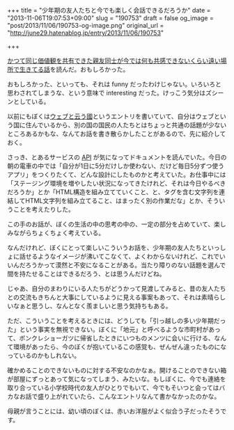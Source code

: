 +++
title = "少年期の友人たちと今でも楽しく会話できるだろうか"
date = "2013-11-06T19:07:53+09:00"
slug = "190753"
draft = false
og_image = "post/2013/11/06/190753-og-image.png"
original_url = "http://june29.hatenablog.jp/entry/2013/11/06/190753"

+++

<p><a href="http://kabumatome.doorblog.jp/archives/65770225.html" title="かつて同じ価値観を共有できた親友同士が今では何も共感できないくらい遠い場所で生きてる話 : 市況かぶ全力２階建">かつて同じ価値観を共有できた親友同士が今では何も共感できないくらい遠い場所で生きてる話</a>を読んだ。おもしろかった。</p>
<p>おもしろかった、といっても、それは funny だったわけじゃない。いろいろと思わされてしまうな、という意味で interesting だった。けっこう気分はズシーンとしている。</p>
<p>以前にもぼくは<a href="http://june29.hatenablog.jp/entry/2012/11/23/183512" title="ウェブと云う國 - 29%の純情な感情">ウェブと云う國</a>というエントリを書いていて、自分はウェブという国に住んでいるから、別の国の国民の人たちとはちょっと共通の話題が少ないところあるかもな、なんてお話を書き散らかしたことがあるので、先に紹介しておく。</p>
<p>さっき、とあるサービスの <a class="keyword" href="http://d.hatena.ne.jp/keyword/API">API</a> が気になってドキュメントを読んでいた。今日の朝の電車の中では「自分が1日に5分だけしか使わない、だけど毎日5分ずつ使うアプリ」をつくりたくて、どんな設計にしたものかと考えていた。お仕事中には「ステージング環境を増やしたい状況になってきたけれど、それは今日やるべきだろうか」とか「HTML構造を組み立てていくこと、と、タグを含む文字列を連結してHTML文字列を組み立てること、はまったく別の作業だな」とか、そういうことを考えたりした。</p>
<p>この手のお話が、ぼくの生活の中の思考の中の、一定の部分を占めていて、楽しみながらちょくちょく考えている。</p>
<p>なんだけれど、ぼくにとって楽しいこういうお話を、少年期の友人たちといっしょに話せるようなイメージが沸いてこなくて、よくわからないけれど、これでいいんだろうかって漠然と不安になることがある。当たり障りのない話題を選んで間を持たせることはできるだろう、とは思うんだけどね。</p>
<p>じゃあ、自分のまわりにいる人たちがどうかって見渡してみると、昔の友人たちとの交流もきちんと大事にしているように見える事案もあって、それは素晴らしいなぁと思うし、なんとなく羨ましいと思う気持ちもある。</p>
<p>ただ、こういうことを考えるときには、どうしても「引っ越しの多い少年期だった」という事実を無視できない。ぼくに「地元」と呼べるような市町村があって、ボンクレショーガツに帰省したときにいつものメンツに会いに行ける、なんて環境があったら、今のぼくが抱いているこの感覚も、ぜんぜん違ったものになっているのかもしれない。</p>
<p>確かめることのできないものに対する不安なのかなぁ。開けることのできない箱が部屋にずっとあって気になってしまう、みたいな。もしぼくに、今でも連絡を取り合っている小学校時代の友人がひとりでもいて、今でもそいつと会ってはバカなお話で盛り上がれていたら、こんなエントリなんて書かなかったのかな。</p>
<p>母親が言うことには、幼い頃のぼくは、赤いお洋服がよく似合う子だったそうです。</p>